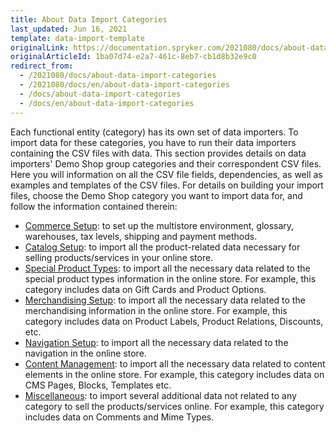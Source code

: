```yaml
---
title: About Data Import Categories
last_updated: Jun 16, 2021
template: data-import-template
originalLink: https://documentation.spryker.com/2021080/docs/about-data-import-categories
originalArticleId: 1ba07d74-e2a7-461c-8eb7-cb1d8b32e9c0
redirect_from:
  - /2021080/docs/about-data-import-categories
  - /2021080/docs/en/about-data-import-categories
  - /docs/about-data-import-categories
  - /docs/en/about-data-import-categories
---
```


Each functional entity (category) has its own set of data importers. To import data for these categories, you have to run their data importers containing the CSV files with data.
This section provides details on data importers' Demo Shop group categories and their correspondent CSV files. Here you will information on all the CSV file fields, dependencies, as well as examples and templates of the CSV files.
For details on building your import files, choose the Demo Shop category you want to import data for, and follow the information contained therein:

* [Commerce Setup](/docs/scos/dev/data-import/{{page.version}}/data-import-categories/commerce-setup/commerce-setup.html): to set up the multistore environment, glossary, warehouses, tax levels, shipping and payment methods.
* [Catalog Setup](/docs/scos/dev/data-import/{{page.version}}/data-import-categories/catalog-setup/catalog-setup.html): to import all the product-related data necessary for selling products/services in your online store.
* [Special Product Types](/docs/scos/dev/data-import/{{page.version}}/data-import-categories/special-product-types/special-product-types-import-category.html): to import all the necessary data related to the special product types information in the online store. For example, this category includes data on Gift Cards and Product Options.
* [Merchandising Setup](/docs/scos/dev/data-import/{{page.version}}/data-import-categories/merchandising-setup/merchandising-setup.html): to import all the necessary data related to the merchandising information in the online store. For example, this category includes data on Product Labels, Product Relations, Discounts, etc.
* [Navigation Setup](/docs/scos/dev/data-import/{{page.version}}/data-import-categories/navigation-setup/navigation-setup.html): to import all the necessary data related to the navigation in the online store.
* [Content Management](/docs/scos/dev/data-import/{{page.version}}/data-import-categories/content-management/content-management.html):  to import all the necessary data related to content elements in the online store.  For example, this category includes data on CMS Pages, Blocks, Templates etc.
* [Miscellaneous](/docs/scos/dev/data-import/{{page.version}}/data-import-categories/miscellaneous/miscellaneous.html): to import several additional data not related to any category to sell the products/services online. For example, this category includes data on Comments and Mime Types.
